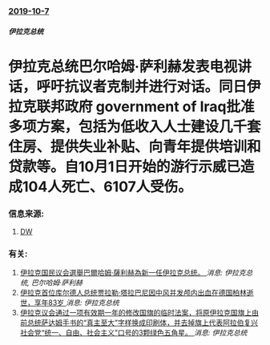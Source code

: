 ### [2019-10-7](/news/2019/10/7/index.md)

##### 伊拉克总统
# 伊拉克总统巴尔哈姆·萨利赫发表电视讲话，呼吁抗议者克制并进行对话。同日伊拉克联邦政府 government of Iraq批准多项方案，包括为低收入人士建设几千套住房、提供失业补贴、向青年提供培训和贷款等。自10月1日开始的游行示威已造成104人死亡、6107人受伤。 




### 信息来源:

1. [DW](https://www.dw.com/zh/%E5%BE%B7%E5%9B%BD%E6%9E%97%E5%A0%A1%E5%8F%91%E7%94%9F%E5%8D%A1%E8%BD%A6%E5%86%B2%E6%92%9E%E4%BA%8B%E4%BB%B6-%E7%96%91%E4%B8%BA%E6%81%90%E8%A2%AD/a-50734540)

### 有关:

1. [伊拉克国民议会選舉巴爾哈姆·薩利赫為新一任伊拉克总统。 ](/zh/news/2018/10/2/伊拉克国民议会選舉巴爾哈姆-薩利赫為新一任伊拉克总统.md) _消息: 伊拉克总统, 巴尔哈姆·萨利赫_
2. [伊拉克首位库尔德人总统贾拉勒·塔拉巴尼因中风并发颅内出血在德国柏林逝世，享年83岁 ](/zh/news/2017/10/3/伊拉克首位库尔德人总统贾拉勒-塔拉巴尼因中风并发颅内出血在德国柏林逝世-享年83岁.md) _消息: 伊拉克总统_
3. [伊拉克议会通过一项有效期一年的修改国旗的临时法案，将原伊拉克国旗上由前总统萨达姆手书的“真主至大”字样换成印刷体，并去掉旗上代表阿拉伯复兴社会党“统一、自由、社会主义”口号的3颗绿色五角星。 ](/zh/news/2008/01/22/伊拉克议会通过一项有效期一年的修改国旗的临时法案-将原伊拉克国旗上由前总统萨达姆手书的-真主至大-字样换成印刷体-并去掉.md) _消息: 伊拉克总统_

